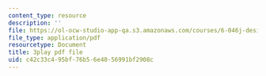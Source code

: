 ```yaml
---
content_type: resource
description: ''
file: https://ol-ocw-studio-app-qa.s3.amazonaws.com/courses/6-046j-design-and-analysis-of-algorithms-spring-2015/c42c33c495bf76b56e4056991bf2908c_zM5MW5NKZJg.pdf
file_type: application/pdf
resourcetype: Document
title: 3play pdf file
uid: c42c33c4-95bf-76b5-6e40-56991bf2908c
---
```

